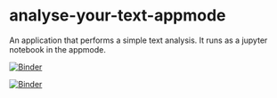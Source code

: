 # analyse-your-text-appmode

An application that performs a simple text analysis. It runs as a jupyter notebook in the appmode.

[![Binder](https://mybinder.org/badge_logo.svg)](https://mybinder.org/v2/gh/karincv/analyse-your-text-appmode/main?filepath=APP-Analyse-your-text.ipynb)

[![Binder](https://mybinder.org/badge_logo.svg)](https://mybinder.org/v2/gh/karincv/analyse-your-text-appmode/main?urlpath=%2Fapps%2FAPP-Analyse-your-text.ipynb)




